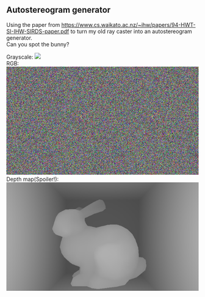 ## Autostereogram generator

Using the paper from https://www.cs.waikato.ac.nz/~ihw/papers/94-HWT-SI-IHW-SIRDS-paper.pdf to turn my old ray caster into an autostereogram generator.  
Can you spot the bunny?

Grayscale:
<img src="/images/autostereogram_bunny.png"/>  
RGB:
<img src="/images/autostereogram_bunny_RGB.png"/>  
Depth map(Spoiler!):
<img src="/images/depth_map_bunny.png"/>  